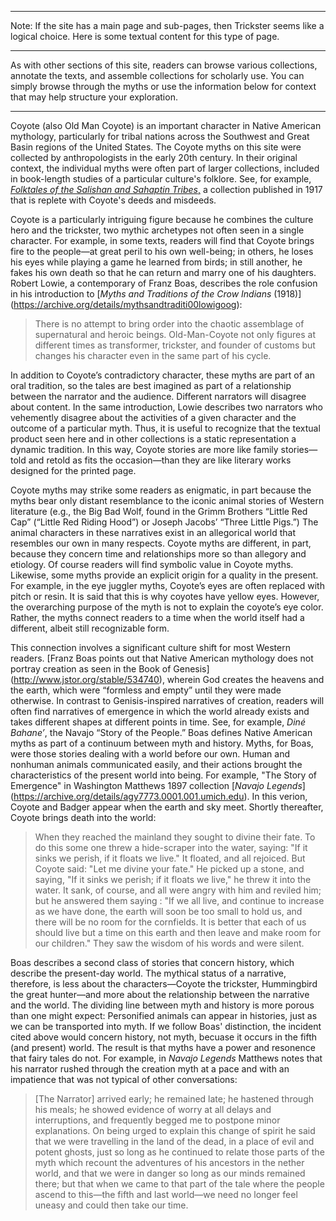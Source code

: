 ***
Note: If the site has a main page and sub-pages, then Trickster seems like a logical choice. Here is some textual content for this type of page.
***

As with other sections of this site, readers can browse various collections, annotate the texts, and assemble collections for scholarly use. You can simply browse through the myths or use the information below for context that may help structure your exploration. 
***

Coyote (also Old Man Coyote) is an important character in Native American mythology, particularly for tribal nations across the Southwest and Great Basin regions of the United States. The Coyote myths on this site were collected by anthropologists in the early 20th century. In their original context, the individual myths were often part of larger collections, included in book-length studies of a particular culture's folklore. See, for example, [*Folktales of the Salishan and Sahaptin Tribes*,](https://archive.org/stream/folktalesofsalis00boas#page/n7/mode/2up) a collection published in 1917 that is replete with Coyote's deeds and misdeeds. 

Coyote is a particularly intriguing figure because he combines the culture hero and the trickster, two mythic archetypes not often seen in a single character. For example, in some texts, readers will find that Coyote brings fire to the people—at great peril to his own well-being; in others, he loses his eyes while playing a game he learned from birds; in still another, he fakes his own death so that he can return and marry one of his daughters. Robert Lowie, a contemporary of Franz Boas, describes the role confusion in his introduction to [*Myths and Traditions of the Crow Indians* (1918)] (https://archive.org/details/mythsandtraditi00lowigoog):  

>There is no attempt to bring order into the chaotic assemblage of supernatural and heroic beings. Old-Man-Coyote not only figures at different times as transformer, trickster, and founder of customs but changes his character even in the same part of his cycle.

In addition to Coyote’s contradictory character, these myths are part of an oral tradition, so the tales are best imagined as part of a relationship between the narrator and the audience. Different narrators will disagree about content. In the same introduction, Lowie describes two narrators who vehemently disagree about the activities of a given character and the outcome of a particular myth.  Thus, it is useful to recognize that the textual product seen here and in other collections is a static  representation a dynamic tradition. In this way, Coyote stories are more like family stories—told and retold as fits the occasion—than they are like literary works designed for the printed page. 

Coyote myths may strike some readers as enigmatic, in part because the myths bear only distant resemblance to the iconic animal stories of Western literature (e.g., the Big Bad Wolf, found in the Grimm Brothers “Little Red Cap” (“Little Red Riding Hood”) or Joseph Jacobs’ “Three Little Pigs.”) The animal characters in these narratives exist in an allegorical world that resembles our own in many respects. Coyote myths are different, in part, because they concern time and relationships more so than allegory and etiology. Of course readers will find symbolic value in Coyote myths. Likewise, some myths provide an explicit origin for a quality in the present.  For example, in the eye juggler myths, Coyote’s eyes are often replaced with pitch or resin. It is said that this is why coyotes have yellow eyes. However, the overarching purpose of the myth is not to explain the coyote’s eye color. Rather, the myths connect readers to a time when the world itself had a different, albeit still recognizable form. 

This connection involves a significant culture shift for most Western readers. [Franz Boas points out that Native American mythology does not portray creation as seen in the Book of Genesis] (http://www.jstor.org/stable/534740), wherein God creates the heavens and the earth, which were “formless and empty” until they were made otherwise. In contrast to Genisis-inspired narratives of creation, readers will often find narratives of emergence in which the world already exists and takes different shapes at different points in time. See, for example, *Diné Bahaneʼ*, the Navajo “Story of the People.” Boas defines Native American myths as part of a continuum between myth and history. Myths, for Boas, were those stories dealing with a world before our own.  Human and nonhuman animals communicated easily, and their actions brought the characteristics of the present world into being.  For example, "The Story of Emergence" in Washington Matthews 1897 collection [*Navajo Legends*] (https://archive.org/details/agy7773.0001.001.umich.edu). In this verion, Coyote and Badger appear when the earth and sky meet. Shortly thereafter, Coyote brings death into the world:

>When they reached the mainland they sought to divine their fate. To do this some one threw a hide-scraper into the water, saying: "If it sinks we perish, if it floats we live." It floated, and all rejoiced. But Coyote said: "Let me divine your fate." He picked up a stone, and saying, "If it sinks we perish; if it floats we live," he threw it into the water. It sank, of course, and all were angry with him and reviled him; but he answered them saying : "If we all live, and continue to increase as we have done, the earth will soon be too small to hold us, and there will be no room for the cornfields. It is better that each of us should live but a time on this earth and then leave and make room for our children." They saw the wisdom of his words and were silent. 

Boas describes a second class of stories that concern history, which describe the present-day world.  The mythical status of a narrative, therefore, is less about the characters—Coyote the trickster, Hummingbird the great hunter—and more about the relationship between the narrative and the world. The dividing line between myth and history is more porous than one might expect: Personified animals can appear in histories, just as we can be transported into myth. If we follow Boas' distinction, the incident cited above would concern history, not myth, becuase it occurs in the fifth (and present) world. The result is that myths have a power and resonence that fairy tales do not. For example, in *Navajo Legends* Matthews notes that his narrator rushed through the creation myth at a pace and with an impatience that was not typical of other conversations: 

>[The Narrator] arrived early; he remained late; he hastened through his meals; he showed evidence of worry at all delays and interruptions, and frequently begged me to postpone minor explanations. On being urged to explain this change of spirit he said that we were travelling in the land of the dead, in a place of evil and potent ghosts, just so long as he continued to relate those parts of the myth which recount the adventures of his ancestors in the nether world, and that we were in danger so long as our minds remained there; but that when we came to that part of the tale where the people ascend to this—the fifth and last world—we need no longer feel uneasy and could then take our time.

